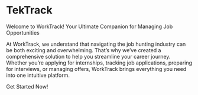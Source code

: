 # TekTrack
Welcome to WorkTrack!
Your Ultimate Companion for Managing Job Opportunities

At WorkTrack, we understand that navigating the job hunting industry can be both exciting and overwhelming. That’s why we’ve created a comprehensive solution to help you streamline your career journey. Whether you’re applying for internships, tracking job applications, preparing for interviews, or managing offers, WorkTrack brings everything you need into one intuitive platform.

Get Started Now!


